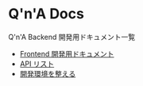 # Q'n'A Docs

Q'n'A Backend 開発用ドキュメント一覧

- [Frontend 開発用ドキュメント](https://github.com/logica0419/Q-n-A_UI/tree/master/docs)
- [API リスト](https://github.com/logica0419/Q-n-A/blob/master/docs/swagger.yml)
- [開発環境を整える](https://github.com/logica0419/Q-n-A/blob/master/docs/development.md)
